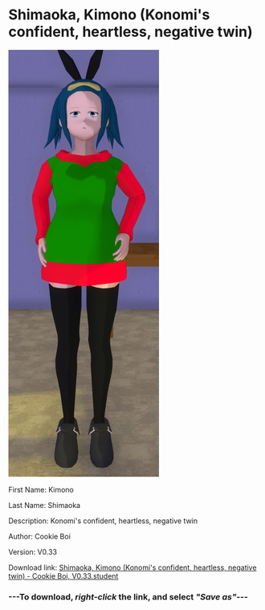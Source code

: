# Shimaoka, Kimono (Konomi's confident, heartless, negative twin)

<img src = "https://raw.githubusercontent.com/Arbiter1223/Daigaku-Gurashi-Custom-Students/master/Students/Files/Shimaoka%2C%20Kimono%20(Konomi's%20confident%2C%20heartless%2C%20negative%20twin).png">

First Name: Kimono

Last Name: Shimaoka

Description: Konomi's confident, heartless, negative twin

Author: Cookie Boi

Version: V0.33

Download link: <a href="https://raw.githubusercontent.com/Arbiter1223/Daigaku-Gurashi-Custom-Students/master/Students/Files/Shimaoka%2C%20Kimono%20(Konomi's%20confident%2C%20heartless%2C%20negative%20twin)%20-%20Cookie%20Boi%2C%20V0.33.student">Shimaoka, Kimono (Konomi's confident, heartless, negative twin) - Cookie Boi, V0.33.student</a>

### ---**To download, _right-click_ the link, and select _"Save as"_**---
